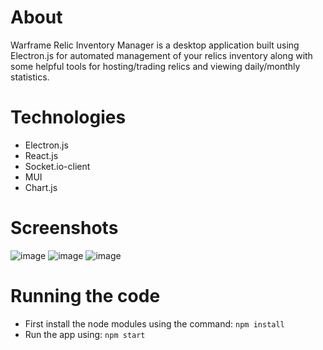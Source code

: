 # About
Warframe Relic Inventory Manager is a desktop application built using Electron.js for automated management of your relics inventory along with some helpful tools for hosting/trading relics and viewing daily/monthly statistics.

# Technologies
- Electron.js
- React.js
- Socket.io-client
- MUI
- Chart.js

# Screenshots
![image](https://github.com/shaheer1642/wfrim/assets/90972275/bec54a71-3499-44e0-bf39-bbefe41c431d)
![image](https://github.com/shaheer1642/wfrim/assets/90972275/85d26781-b3bb-47c8-8620-98d70846b2b1)
![image](https://github.com/shaheer1642/wfrim/assets/90972275/a25f962d-93de-492f-b8f9-c310e930678d)

# Running the code
- First install the node modules using the command: `npm install`
- Run the app using: `npm start`
